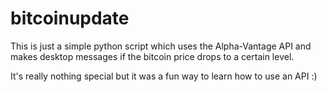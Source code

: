 # bitcoinupdate

This is just a simple python script which uses the Alpha-Vantage API
and makes desktop messages if the bitcoin price drops to a certain level.

It's really nothing special but it was a fun way to learn how to use an API :)
